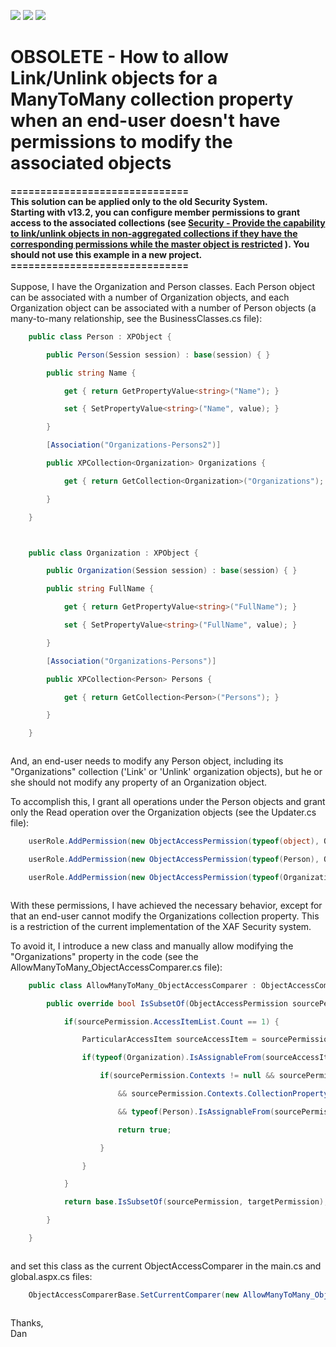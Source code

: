 <!-- default badges list -->
![](https://img.shields.io/endpoint?url=https://codecentral.devexpress.com/api/v1/VersionRange/134575728/10.1.4%2B)
[![](https://img.shields.io/badge/Open_in_DevExpress_Support_Center-FF7200?style=flat-square&logo=DevExpress&logoColor=white)](https://supportcenter.devexpress.com/ticket/details/E1823)
[![](https://img.shields.io/badge/📖_How_to_use_DevExpress_Examples-e9f6fc?style=flat-square)](https://docs.devexpress.com/GeneralInformation/403183)
<!-- default badges end -->
# OBSOLETE - How to allow Link/Unlink objects for a ManyToMany collection property when an end-user doesn't have permissions to modify the associated objects


<p><strong>==============================<br><strong>This solution can be applied only to the old Security System. <br>Starting with v13.2, you can configure member permissions to grant access to the associated collections (see <a href="https://www.devexpress.com/Support/Center/p/S30570">Security - Provide the capability to link/unlink objects in non-aggregated collections if they have the corresponding permissions while the master object is restricted</a> ). You should not use this example in a new project.<br></strong><strong>==============================</strong><br><br></strong>Suppose, I have the Organization and Person classes. Each Person object can be associated with a number of Organization objects, and each Organization object can be associated with a number of Person objects (a many-to-many relationship, see the BusinessClasses.cs file):<strong><br></strong></p>


```cs
	public class Person : XPObject {

		public Person(Session session) : base(session) { }

		public string Name {

			get { return GetPropertyValue<string>("Name"); }

			set { SetPropertyValue<string>("Name", value); }

		}

		[Association("Organizations-Persons2")]

		public XPCollection<Organization> Organizations {

			get { return GetCollection<Organization>("Organizations"); }

		}

	}



	public class Organization : XPObject {

		public Organization(Session session) : base(session) { }

		public string FullName {

			get { return GetPropertyValue<string>("FullName"); }

			set { SetPropertyValue<string>("FullName", value); }

		}

		[Association("Organizations-Persons")]

		public XPCollection<Person> Persons {

			get { return GetCollection<Person>("Persons"); }

		}

	}



```


<p>And, an end-user needs to modify any Person object, including its "Organizations" collection ('Link' or 'Unlink' organization objects), but he or she should not modify any property of an Organization object.</p>
<p>To accomplish this, I grant all operations under the Person objects and grant only the Read operation over the Organization objects (see the Updater.cs file):</p>


```cs
	userRole.AddPermission(new ObjectAccessPermission(typeof(object), ObjectAccess.AllAccess, ObjectAccessModifier.Allow));

	userRole.AddPermission(new ObjectAccessPermission(typeof(Person), ObjectAccess.AllAccess, ObjectAccessModifier.Allow));

	userRole.AddPermission(new ObjectAccessPermission(typeof(Organization), ObjectAccess.ChangeAccess, ObjectAccessModifier.Deny));



```


<p>With these permissions, I have achieved the necessary behavior, except for that an end-user cannot modify the Organizations collection property. This is a restriction of the current implementation of the XAF Security system.</p>
<p>To avoid it, I introduce a new class and manually allow modifying the "Organizations" property in the code (see the AllowManyToMany_ObjectAccessComparer.cs file):</p>


```cs
	public class AllowManyToMany_ObjectAccessComparer : ObjectAccessComparer {

		public override bool IsSubsetOf(ObjectAccessPermission sourcePermission, ObjectAccessPermission targetPermission) {

			if(sourcePermission.AccessItemList.Count == 1) {

				ParticularAccessItem sourceAccessItem = sourcePermission.AccessItemList[0];

				if(typeof(Organization).IsAssignableFrom(sourceAccessItem.ObjectType) && sourceAccessItem.Access == ObjectAccess.Write && sourceAccessItem.Modifier == ObjectAccessModifier.Allow) {

					if(sourcePermission.Contexts != null && sourcePermission.Contexts.CollectionPropertyContext != null

						&& sourcePermission.Contexts.CollectionPropertyContext.CollectionPropertyName == "Organizations"

						&& typeof(Person).IsAssignableFrom(sourcePermission.Contexts.CollectionPropertyContext.MasterObjectType)) {

						return true;

					}

				}

			}

			return base.IsSubsetOf(sourcePermission, targetPermission);

		}

	}



```


<p>and set this class as the current ObjectAccessComparer in the main.cs and global.aspx.cs files:</p>


```cs
	ObjectAccessComparerBase.SetCurrentComparer(new AllowManyToMany_ObjectAccessComparer ());



```


<p>Thanks,<br> Dan</p>

<br/>


